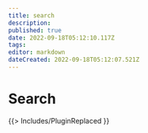 ```yaml
---
title: search
description: 
published: true
date: 2022-09-18T05:12:10.117Z
tags: 
editor: markdown
dateCreated: 2022-09-18T05:12:07.521Z
---
```


# Search
{{> Includes/PluginReplaced }}